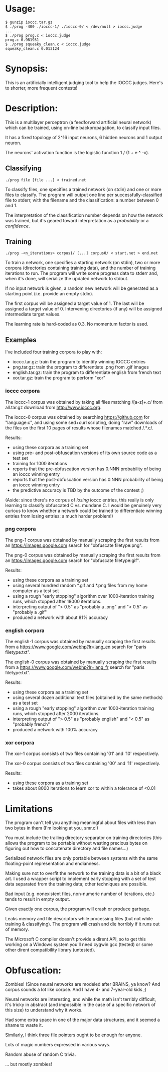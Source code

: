 # Usage:
    $ gunzip ioccc.tar.gz
    $ ./prog -400 ./ioccc-1/ ./ioccc-0/ < /dev/null > ioccc.judge
    ...
    $ ./prog prog.c < ioccc.judge
    prog.c 0.981931
    $ ./prog squeaky_clean.c < ioccc.judge
    squeaky_clean.c 0.013124

# Synopsis:
This is an artificially intelligent judging tool to help the IOCCC judges.
Here's to shorter, more frequent contests!

# Description:
This is a multilayer perceptron (a feedforward artificial neural network)
which can be trained, using on-line backpropagation, to classify input files.

It has a fixed topology of 2^16 input neurons, 6 hidden neurons and 1 output
neuron.

The neurons' activation function is the logistic function 1 / (1 + e ^ -x).

## Classifying

    ./prog file [file ...] < trained.net

To classify files, one specifies a trained network (on stdin) and one or more
files to classify. The program will output one line per successfully-classified
file to stderr, with the filename and the classification: a number between 0
and 1.

The interpretation of the classification number depends on how the network was
trained, but it's geared toward interpretation as a *probability* or a
*confidence*.

## Training

    ./prog -<n_iterations> corpus1/ [...] corpus0/ < start.net > end.net

To train a network, one specifies a starting network (on stdin), two or more
corpora (directories containing training data), and the number of training
iterations to run. The program will write some progress data to stderr and,
when it's done, will serialize the updated network to stdout.

If no input network is given, a random new network will be generated as a
starting point (i.e. provide an empty stdin).

The first corpus will be assigned a target value of 1. The last will be
assigned a target value of 0. Intervening directories (if any) will be assigned
intermediate target values.

The learning rate is hard-coded as 0.3. No momentum factor is used.

## Examples

I've included four training corpora to play with:

 * ioccc.tar.gz: train the program to identify winning IOCCC entries
 * png.tar.gz: train the program to differentiate .png from .gif images
 * english.tar.gz: train the program to differentiate english from french text
 * xor.tar.gz: train the program to perform "xor"

### ioccc corpora

The ioccc-1 corpus was obtained by taking all files matching /[a-z]+\.c/ from
all.tar.gz download from http://www.ioccc.org.

The ioccc-0 corpus was obtained by searching https://github.com for
"language:c", and using some sed+curl scripting, doing "raw" downloads of the
files on the first 10 pages of results whose filenames matched /.*\.c/.

Results:

 * using these corpora as a training set
 * using pre- and post-obfuscation versions of its own source code as a test
   set
 * training for 1000 iterations
 * reports that the pre-obfuscation version has 0.NNN probability of being an
   ioccc winning entry
 * reports that the post-obfuscation version has 0.NNN probability of being an
   ioccc winning entry
 * the predictive accuracy is TBD by the outcome of the contest ;)

(Aside: since there's no corpus of *losing* ioccc entries, this really is only
learning to classify obfuscated C vs. mundane C. I would be genuinely very
curious to know whether a network could be trained to differentiate winning
entries from losing entries: a much harder problem!)

### png corpora

The png-1 corpus was obtained by manually scraping the first results from an
https://images.google.com search for "obfuscate filetype:png".

The png-0 corpus was obtained by manually scraping the first results from an
https://images.google.com search for "obfuscate filetype:gif".

Results:

 * using these corpora as a training set
 * using several hundred random *.gif and *.png files from my home computer as
   a test set
 * using a rough "early stopping" algorithm over 1000-iteration training runs,
   which stopped after 18000 iterations.
 * interpreting output of "> 0.5" as "probably a .png" and "< 0.5" as "probably
   a .gif"
 * produced a network with about 81% accuracy

### english corpora

The english-1 corpus was obtained by manually scraping the first results from
a https://www.google.com/webhp?lr=lang_en search for "paris filetype:txt".

The english-0 corpus was obtained by manually scraping the first results from
a https://www.google.com/webhp?lr=lang_fr search for "paris filetype:txt".

Results:

 * using these corpora as a training set
 * using several dozen additional text files (obtained by the same methods)
   as a test set
 * using a rough "early stopping" algorithm over 1000-iteration training runs,
   which stopped after 2000 iterations.
 * interpreting output of "> 0.5" as "probably english" and "< 0.5" as
   "probably french"
 * produced a network with 100% accuracy

### xor corpora

The xor-1 corpus consists of two files containing '01' and '10' respectively.

The xor-0 corpus consists of two files containing '00' and '11' respectively.

Results:

 * using these corpora as a training set
 * takes about 8000 iterations to learn xor to within a tolerance of <0.01

# Limitations
The program can't tell you anything meaningful about files with less than two
bytes in them (I'm looking at you, smr.c!)

You must include the trailing directory separator on training directories
(this allows the program to be portable without wasting precious bytes on
figuring out how to concatenate directory and file names...)

Serialized network files are only portable between systems with the same
floating-point representation and endianness.

Making sure not to overfit the network to the training data is a bit of a
black art. I used a wrapper script to implement early stopping with a set of
test data separated from the training data; other techniques are possible.

Bad input (e.g. nonexistent files, non-numeric number of iterations, etc.)
tends to result in empty output.

Given exactly one corpus, the program will crash or produce garbage.

Leaks memory and file descriptors while processing files (but not while
training & classifying). The program will crash and die horribly if it runs
out of memory.

The Microsoft C compiler doesn't provide a dirent API, so to get this working
on a Windows system you'll need cygwin gcc (tested) or some other dirent
compatibility library (untested).

# Obfuscation:

Zombies! (Since neural networks are modeled after BRAINS, ya know? And
corpus sounds a lot like corpse. And I have 4- and 7-year-old kids ;)

Neural networks are interesting, and while the math isn't terribly difficult,
it's tricky in abstract (and impossible in the case of a specific network of
this size) to understand why it works.

Had some extra space in one of the major data structures, and it seemed a
shame to waste it.

Similarly, I think three file pointers ought to be enough for anyone.

Lots of magic numbers expressed in various ways.

Random abuse of random C trivia.

... but mostly zombies!
